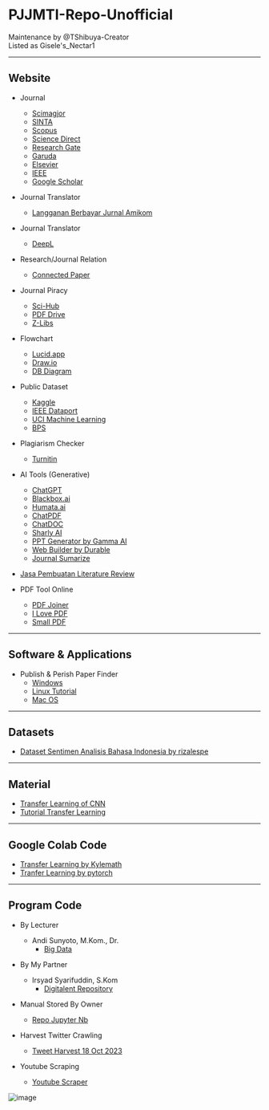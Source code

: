 # PJJMTI-Repo-Unofficial
Maintenance by @TShibuya-Creator\
Listed as Gisele's_Nectar1

---
## Website
* Journal
  * [Scimagjor](www.scimagojr.com)
  * [SINTA](https://sinta.kemdikbud.go.id)
  * [Scopus](www.scopus.com)
  * [Science Direct](https://www.sciencedirect.com)
  * [Research Gate](https://www.researchgate.net)
  * [Garuda](https://garuda.kemdikbud.go.id/journal)
  * [Elsevier](https://www.elsevier.com/en-xs)
  * [IEEE](https://www.ieee.org/)
  * [Google Scholar](https://scholar.google.com/)

 * Journal Translator
   * [Langganan Berbayar Jurnal Amikom](https://login.amikom.idm.oclc.org/login)

 * Journal Translator
   * [DeepL](https://www.deepl.com/en/translator)

 * Research/Journal Relation
   * [Connected Paper](https://www.connectedpapers.com/)
 
 * Journal Piracy
   * [Sci-Hub](https://sci-hub.se/)
   * [PDF Drive](https://www.pdfdrive.com/)
   * [Z-Libs](https://z-lib.is/)

* Flowchart
  * [Lucid.app](https://lucid.app/)
  * [Draw.io](https://app.diagrams.net/)
  * [DB Diagram](https://dbdiagram.io/)
 
* Public Dataset
  * [Kaggle](https://www.kaggle.com/)
  * [IEEE Dataport](https://ieee-dataport.org/)
  * [UCI Machine Learning](https://archive.ics.uci.edu/)
  * [BPS](https://www.bps.go.id/)

 * Plagiarism Checker
   * [Turnitin](www.turnitin.com)

* AI Tools (Generative)
  * [ChatGPT](https://chat.openai.com/)
  * [Blackbox.ai](https://www.blackbox.chat/)
  * [Humata.ai](https://www.humata.ai/)
  * [ChatPDF](https://www.chatpdf.com/)
  * [ChatDOC](https://chatdoc.com/)
  * [Sharly AI](https://app.sharly.ai/)
  * [PPT Generator by Gamma AI](https://gamma.app/)
  * [Web Builder by Durable](https://durable.co/)
  * [Journal Sumarize](https://www.producthunt.com/posts/summaverse)

 * [Jasa Pembuatan Literature Review](https://fastwork.id/user/gumilangna/typing-99196731)

* PDF Tool Online
  * [PDF Joiner](https://pdfjoiner.com/)
  * [I Love PDF](https://www.ilovepdf.com/)
  * [Small PDF](https://smallpdf.com/)

---
## Software & Applications
* Publish & Perish Paper Finder
  * [Windows](https://harzing.com/download/PoP8Setup.exe)
  * [Linux Tutorial](https://harzing.com/resources/publish-or-perish/linux)
  * [Mac OS](https://harzing.com/download/PoP8Mac.pkg)
 
---


## Datasets
* [Dataset Sentimen Analisis Bahasa Indonesia by rizalespe](https://github.com/rizalespe/Dataset-Sentimen-Analisis-Bahasa-Indonesia/blob/master/dataset_komentar_instagram_cyberbullying.csv)


---
## Material
* [Transfer Learning of CNN](https://nirbarazida.medium.com/transfer-learning-of-cnn-model-using-google-colab-part-i-62223fbc8bb8)
* [Tutorial Transfer Learning](https://towardsdatascience.com/beginners-guide-to-transfer-learning-on-google-colab-92bb97122801)


---
## Google Colab Code
* [Transfer Learning by Kylemath](https://colab.research.google.com/github/kylemath/ml4a-guides/blob/master/notebooks/transfer-learning.ipynb)
* [Tranfer Learning by pytorch](https://colab.research.google.com/github/pytorch/tutorials/blob/gh-pages/_downloads/62840b1eece760d5e42593187847261f/transfer_learning_tutorial.ipynb)


---
## Program Code
* By Lecturer
  * Andi Sunyoto, M.Kom., Dr.
    * [Big Data](https://github.com/asetya/BigData)
   
* By My Partner
  * Irsyad Syarifuddin, S.Kom
    * [Digitalent Repository](https://drive.google.com/drive/folders/1xMjTaRB6gtdlQlsUYFqaEDuZfFRItQOY)
   
* Manual Stored By Owner
  * [Repo Jupyter Nb](https://drive.google.com/drive/folders/1HmZxdOMkZwXPYo9DOLBQBqT5PZsHQ2MM?usp=drive_link)
 
* Harvest Twitter Crawling
  * [Tweet Harvest 18 Oct 2023](https://helmisatria.com/blog/cara-mendapatkan-data-twitter-yang-besar/)

* Youtube Scraping
  * [Youtube Scraper](https://fariqi.my.id/blog/2023/10/22/tutorial-youtube-api-v3-menggunakan-python-dan-google-colab/)
 


![image](https://github.com/TShibuya-creator/Repo-Unofficial/assets/147384471/77d2f4ef-0587-4fe8-9176-a86630eb785b)
